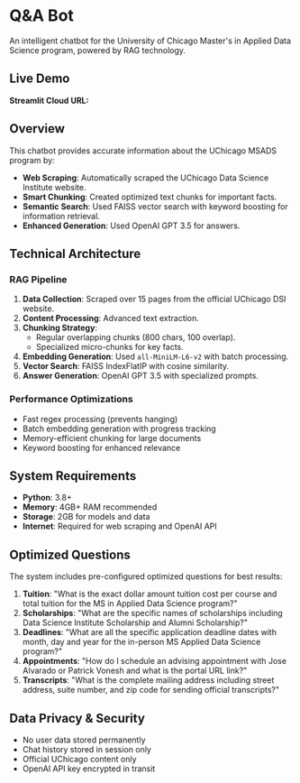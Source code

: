 # Q&A Bot

An intelligent chatbot for the University of Chicago Master's in Applied Data Science program, powered by RAG technology.

## Live Demo

**Streamlit Cloud URL:**

## Overview

This chatbot provides accurate information about the UChicago MSADS program by:

- **Web Scraping**: Automatically scraped the UChicago Data Science Institute website.
- **Smart Chunking**: Created optimized text chunks for important facts.
- **Semantic Search**: Used FAISS vector search with keyword boosting for information retrieval.
- **Enhanced Generation**: Used OpenAI GPT 3.5 for answers.

## Technical Architecture

### RAG Pipeline
1. **Data Collection**: Scraped over 15 pages from the official UChicago DSI website.
2. **Content Processing**: Advanced text extraction.
3. **Chunking Strategy**: 
   - Regular overlapping chunks (800 chars, 100 overlap).
   - Specialized micro-chunks for key facts.
4. **Embedding Generation**: Used `all-MiniLM-L6-v2` with batch processing.
5. **Vector Search**: FAISS IndexFlatIP with cosine similarity.
6. **Answer Generation**: OpenAI GPT 3.5 with specialized prompts.

### Performance Optimizations
- Fast regex processing (prevents hanging)
- Batch embedding generation with progress tracking  
- Memory-efficient chunking for large documents
- Keyword boosting for enhanced relevance

## System Requirements

- **Python**: 3.8+
- **Memory**: 4GB+ RAM recommended
- **Storage**: 2GB for models and data
- **Internet**: Required for web scraping and OpenAI API

## Optimized Questions

The system includes pre-configured optimized questions for best results:

1. **Tuition**: "What is the exact dollar amount tuition cost per course and total tuition for the MS in Applied Data Science program?"
2. **Scholarships**: "What are the specific names of scholarships including Data Science Institute Scholarship and Alumni Scholarship?"
3. **Deadlines**: "What are all the specific application deadline dates with month, day and year for the in-person MS Applied Data Science program?"
4. **Appointments**: "How do I schedule an advising appointment with Jose Alvarado or Patrick Vonesh and what is the portal URL link?"
5. **Transcripts**: "What is the complete mailing address including street address, suite number, and zip code for sending official transcripts?"

## Data Privacy & Security

- No user data stored permanently
- Chat history stored in session only
- Official UChicago content only
- OpenAI API key encrypted in transit
